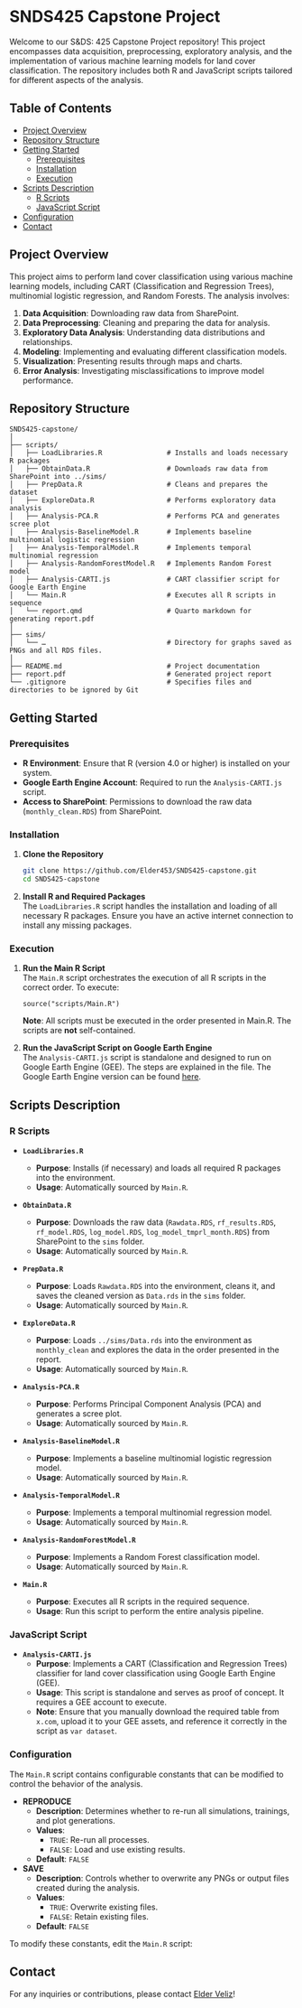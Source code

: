 # SNDS425 Capstone Project

Welcome to our S&DS: 425 Capstone Project repository! This project encompasses data acquisition, preprocessing, exploratory analysis, and the implementation of various machine learning models for land cover classification. The repository includes both R and JavaScript scripts tailored for different aspects of the analysis.

## Table of Contents

- [Project Overview](#project-overview)
- [Repository Structure](#repository-structure)
- [Getting Started](#getting-started)
  - [Prerequisites](#prerequisites)
  - [Installation](#installation)
  - [Execution](#execution)
- [Scripts Description](#scripts-description)
  - [R Scripts](#r-scripts)
  - [JavaScript Script](#javascript-script)
- [Configuration](#configuration)
- [Contact](#contact)

## Project Overview

This project aims to perform land cover classification using various machine learning models, including CART (Classification and Regression Trees), multinomial logistic regression, and Random Forests. The analysis involves:

1. **Data Acquisition**: Downloading raw data from SharePoint.
2. **Data Preprocessing**: Cleaning and preparing the data for analysis.
3. **Exploratory Data Analysis**: Understanding data distributions and relationships.
4. **Modeling**: Implementing and evaluating different classification models.
5. **Visualization**: Presenting results through maps and charts.
6. **Error Analysis**: Investigating misclassifications to improve model performance.

## Repository Structure

```
SNDS425-capstone/
│
├── scripts/
│   ├── LoadLibraries.R                # Installs and loads necessary R packages
│   ├── ObtainData.R                   # Downloads raw data from SharePoint into ../sims/
│   ├── PrepData.R                     # Cleans and prepares the dataset
│   ├── ExploreData.R                  # Performs exploratory data analysis
│   ├── Analysis-PCA.R                 # Performs PCA and generates scree plot
│   ├── Analysis-BaselineModel.R       # Implements baseline multinomial logistic regression
│   ├── Analysis-TemporalModel.R       # Implements temporal multinomial regression
│   ├── Analysis-RandomForestModel.R   # Implements Random Forest model
│   ├── Analysis-CARTI.js              # CART classifier script for Google Earth Engine
│   └── Main.R                         # Executes all R scripts in sequence
│   └── report.qmd                     # Quarto markdown for generating report.pdf
│
├── sims/
│   └── …                              # Directory for graphs saved as PNGs and all RDS files.
│
├── README.md                          # Project documentation
├── report.pdf                         # Generated project report
└── .gitignore                         # Specifies files and directories to be ignored by Git
```

## Getting Started

### Prerequisites

- **R Environment**: Ensure that R (version 4.0 or higher) is installed on your system.
- **Google Earth Engine Account**: Required to run the `Analysis-CARTI.js` script.
- **Access to SharePoint**: Permissions to download the raw data (`monthly_clean.RDS`) from SharePoint.

### Installation

1. **Clone the Repository**

   ```bash
   git clone https://github.com/Elder453/SNDS425-capstone.git
   cd SNDS425-capstone
   ```

2. **Install R and Required Packages**  
	The `LoadLibraries.R` script handles the installation and loading of all necessary R packages. Ensure you have an active internet connection to install any missing packages.

### Execution

1. **Run the Main R Script**  
	The `Main.R` script orchestrates the execution of all R scripts in the correct order. To execute:

	`source("scripts/Main.R")`

	**Note**: All scripts must be executed in the order presented in Main.R. The scripts are **not** self-contained.

2. **Run the JavaScript Script on Google Earth Engine**  
	The `Analysis-CARTI.js` script is standalone and designed to run on Google Earth Engine (GEE). The steps are explained in the file. The Google Earth Engine version can be found [here](https://code.earthengine.google.com/c3ff3c14701654ffd166e70e189f8ee6).

## Scripts Description

### R Scripts

- **`LoadLibraries.R`**
  - **Purpose**: Installs (if necessary) and loads all required R packages into the environment.
  - **Usage**: Automatically sourced by `Main.R`.

- **`ObtainData.R`**
  - **Purpose**: Downloads the raw data (`Rawdata.RDS`, `rf_results.RDS`, `rf_model.RDS`, `log_model.RDS`, `log_model_tmprl_month.RDS`) from SharePoint to the `sims` folder.
  - **Usage**: Automatically sourced by `Main.R`.

- **`PrepData.R`**
  - **Purpose**: Loads `Rawdata.RDS` into the environment, cleans it, and saves the cleaned version as `Data.rds` in the `sims` folder.
  - **Usage**: Automatically sourced by `Main.R`.

- **`ExploreData.R`**
  - **Purpose**: Loads `../sims/Data.rds` into the environment as `monthly_clean` and explores the data in the order presented in the report.
  - **Usage**: Automatically sourced by `Main.R`.

- **`Analysis-PCA.R`**
  - **Purpose**: Performs Principal Component Analysis (PCA) and generates a scree plot.
  - **Usage**: Automatically sourced by `Main.R`.

- **`Analysis-BaselineModel.R`**
  - **Purpose**: Implements a baseline multinomial logistic regression model.
  - **Usage**: Automatically sourced by `Main.R`.

- **`Analysis-TemporalModel.R`**
  - **Purpose**: Implements a temporal multinomial regression model.
  - **Usage**: Automatically sourced by `Main.R`.

- **`Analysis-RandomForestModel.R`**
  - **Purpose**: Implements a Random Forest classification model.
  - **Usage**: Automatically sourced by `Main.R`.

- **`Main.R`**
  - **Purpose**: Executes all R scripts in the required sequence.
  - **Usage**: Run this script to perform the entire analysis pipeline.

### JavaScript Script

- **`Analysis-CARTI.js`**
  - **Purpose**: Implements a CART (Classification and Regression Trees) classifier for land cover classification using Google Earth Engine (GEE).
  - **Usage**: This script is standalone and serves as proof of concept. It requires a GEE account to execute.
  - **Note**: Ensure that you manually download the required table from `x.com`, upload it to your GEE assets, and reference it correctly in the script as `var dataset`.

### Configuration

The `Main.R` script contains configurable constants that can be modified to control the behavior of the analysis.
- **REPRODUCE**
  - **Description**: Determines whether to re-run all simulations, trainings, and plot generations.
  - **Values**:
    - `TRUE`: Re-run all processes.
    - `FALSE`: Load and use existing results.
  - **Default**: `FALSE`
- **SAVE**
  - **Description**: Controls whether to overwrite any PNGs or output files created during the analysis.
  - **Values**:
    - `TRUE`: Overwrite existing files.
    - `FALSE`: Retain existing files.
  - **Default**: `FALSE`

To modify these constants, edit the `Main.R` script:

## Contact

For any inquiries or contributions, please contact [Elder Veliz](mailto:elder.veliz@yale.edu)!
